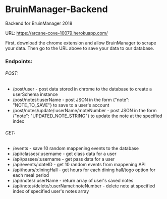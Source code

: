 # BruinManager-Backend
Backend for BruinManager 2018

URL: https://arcane-cove-10079.herokuapp.com/

First, download the chrome extension and allow BruinManager to scrape your data.
Then go to the URL above to save your data to our database.

### Endpoints:

###### POST:
* /post/user - post data stored in chrome to the database to create a userSchema instance
* /post/notes/:userName - post JSON in the form {"note": "NOTE_TO_SAVE"} to save to a user's account
* /post/notes/update/:userName/:noteNumber - post JSON in the form {"note": "UPDATED_NOTE_STRING"} to update the note at the specified index

###### GET:
* /events - save 10 random mappening events to the database
* /api/classes/:username - get class data for a user
* /api/passes/:username - get pass data for a user
* /api/events/:dateID - get 10 random events from mappening API
* /api/hours/:diningHall - get hours for each dining hall/togo option for each meal period
* /api/notes/:userName - return array of user's saved notes
* /api/notes/delete/:userName/:noteNumber - delete note at specified index of specified user's notes array


